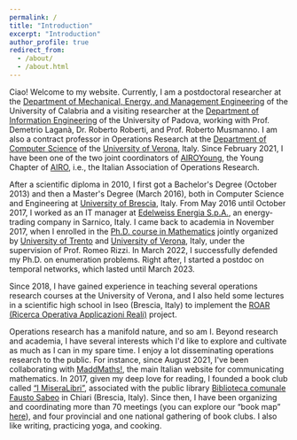 ```yaml
---
permalink: /
title: "Introduction"
excerpt: "Introduction"
author_profile: true
redirect_from:
  - /about/
  - /about.html
---
```


Ciao! Welcome to my website. Currently, I am a postdoctoral researcher at the [Department of Mechanical, Energy, and Management Engineering](https://dimeg.unical.it/?lang=en) of the University of Calabria and a visiting researcher at the [Department of Information Engineering](https://www.dei.unipd.it/en/home-page) of the University of Padova, working with Prof. Demetrio Laganà, Dr. Roberto Roberti, and Prof. Roberto Musmanno. I am also a contract professor in Operations Research at the [Department of Computer Science](https://www.di.univr.it/?lang=en) of the [University of Verona](https://www.univr.it/home), Italy. Since February 2021, I have been one of the two joint coordinators of [AIROYoung](https://www.airoyoung.org), the Young Chapter of [AIRO](https://www.airo.org), i.e., the Italian Association of Operations Research.

After a scientific diploma in 2010, I first got a Bachelor's Degree (October 2013) and then a Master's Degree (March 2016), both in Computer Science and Engineering at [University of Brescia](https://www.unibs.it/en), Italy. From May 2016 until October 2017, I worked as an IT manager at [Edelweiss Energia S.p.A.](https://edelweiss-energia.it), an energy-trading company in Sarnico, Italy. I came back to academia in November 2017, when I enrolled in the [Ph.D. course in Mathematics](https://www.unitn.it/drmath/) jointly organized by [University of Trento](https://www.unitn.it/en) and [University of Verona](https://www.univr.it/home), Italy, under the supervision of Prof. Romeo Rizzi. In March 2022, I successfully defended my Ph.D. on enumeration problems. Right after, I started a postdoc on temporal networks, which lasted until March 2023.

Since 2018, I have gained experience in teaching several operations research courses at the University of Verona, and I also held some lectures in a scientific high school in Iseo (Brescia, Italy) to implement the [ROAR (Ricerca Operativa Applicazioni Reali)](https://github.com/aliceraffaele/ROAR) project.

Operations research has a manifold nature, and so am I. Beyond research and academia, I have several interests which I'd like to explore and cultivate as much as I can in my spare time. I enjoy a lot disseminating operations research to the public. For instance, since August 2021, I've been collaborating with [MaddMaths!](https://maddmaths.simai.eu/author/alice-raffaele/), the main Italian website for communicating mathematics. In 2017, given my deep love for reading, I founded a book club called [“I MiseraLibri”](https://www.facebook.com/groups/GruppoDiLetturaChiari), associated with the public library [Biblioteca comunale Fausto Sabeo](https://www.facebook.com/bibliochiari) in Chiari (Brescia, Italy). Since then, I have been organizing and coordinating more than 70 meetings (you can explore our “book map” [here](https://www.google.com/maps/d/u/0/edit?mid=1DofkuuHNFXbRL1pQStHPt37R76AAPcY&usp=sharing)), and four provincial and one national gathering of book clubs. I also like writing, practicing yoga, and cooking.
